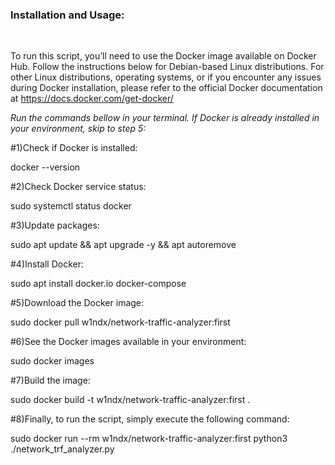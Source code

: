 <h3>Installation and Usage:</h3><br>

To run this script, you’ll need to use the Docker image available on Docker Hub. Follow the instructions below for Debian-based Linux distributions. For other Linux distributions, operating systems, or if you encounter any issues during Docker installation, please refer to the official Docker documentation at https://docs.docker.com/get-docker/

*Run the commands bellow in your terminal. If Docker is already installed in your environment, skip to step 5:*<br>

#1)Check if Docker is installed:<br> 

<prev>docker --version</prev>

#2)Check Docker service status:<br> 

<prev>sudo systemctl status docker</prev>

#3)Update packages:<br> 

<prev>sudo apt update && apt upgrade -y && apt autoremove</prev>

#4)Install Docker:<br> 

<prev>sudo apt install docker.io docker-compose</prev>

#5)Download the Docker image:<br>

<prev>sudo docker pull w1ndx/network-traffic-analyzer:first</prev>

#6)See the Docker images available in your environment:<br> 

<prev>sudo docker images</prev>

#7)Build the image:<br>

<prev>sudo docker build -t w1ndx/network-traffic-analyzer:first .</prev>

#8)Finally, to run the script, simply execute the following command:<br>

<prev>sudo docker run --rm w1ndx/network-traffic-analyzer:first python3 ./network_trf_analyzer.py</prev>
